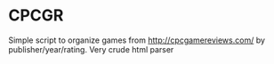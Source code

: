 # CPCGR

Simple script to organize games from http://cpcgamereviews.com/ by publisher/year/rating.
Very crude html parser
